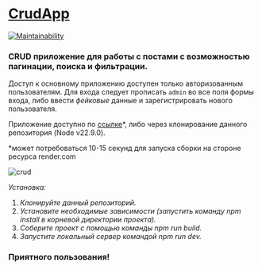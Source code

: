 # [CrudApp](https://crud-app-qeja.onrender.com)

[![Maintainability](https://qlty.sh/badges/ac1f5a9c-0ae3-4aea-91bd-334448bdbbe4/maintainability.svg)](https://qlty.sh/gh/chukichao/projects/crud-app)

### CRUD приложение для работы с постами с возможностью пагинации, поиска и фильтрации.

Доступ к основному приложению доступен только авторизованным пользователям. Для входа следует прописать `admin` во все поля формы входа, либо ввести _фейковые_ данные и зарегистрировать нового пользователя.

Приложение доступно по [ссылке](https://crud-app-qeja.onrender.com/)*, либо через клонирование данного репозитория (Node v22.9.0).

*может потребоваться 10-15 секунд для запуска сборки на стороне ресурса render.com

![crud](https://github.com/user-attachments/assets/82473ece-39ce-47d0-95d6-d47fe7fa8291)

_Установка:_

1. _Клонируйте данный репозиторий._
2. _Установите необходимые зависимости (запустить команду npm install в корневой директории проекта)._
3. _Соберите проект с помощью команды npm run build._
4. _Запустите локальный сервер командой npm run dev._

### Приятного пользования!
